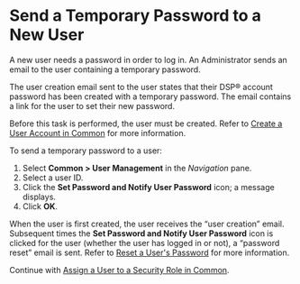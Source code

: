 # Send a Temporary Password to a New User

A new user needs a password in order to log in. An Administrator sends
an email to the user containing a temporary password.

The user creation email sent to the user states that their DSP® account
password has been created with a temporary password. The email contains
a link for the user to set their new password.

Before this task is performed, the user must be created. Refer to
[Create a User Account in Common](Create_a_User.htm) for more
information.

To send a temporary password to a user:

1.  Select **Common \> User Management** in the *Navigation* pane.
2.  Select a user ID.
3.  Click the **Set Password and Notify User Password** icon; a message
    displays.
4.  Click **OK**.

When the user is first created, the user receives the “user creation”
email. Subsequent times the **Set Password and Notify User Password**
icon is clicked for the user (whether the user has logged in or not), a
“password reset” email is sent. Refer to [Reset a User's
Password](Reset%20a%20User's%20Password.htm) for more information.

Continue with [Assign a User to a Security Role in
Common](Assign_a_User_to_a_Security_Role_in_Common.htm).
